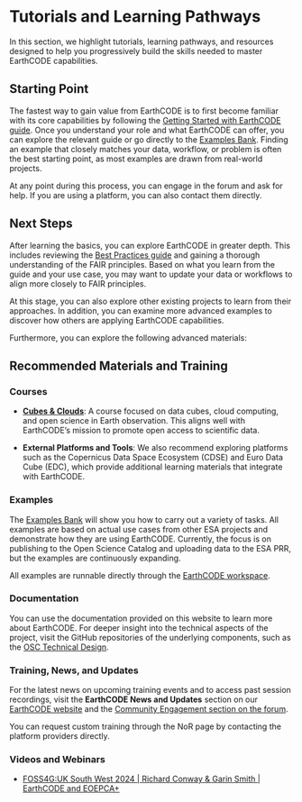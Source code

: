 # Tutorials and Learning Pathways

In this section, we highlight tutorials, learning pathways, and resources designed to help you progressively build the skills needed to master EarthCODE capabilities.

## Starting Point

The fastest way to gain value from EarthCODE is to first become familiar with its core capabilities by following the [Getting Started with EarthCODE guide](../Getting%20started%20with%20EarthCODE/). Once you understand your role and what EarthCODE can offer, you can explore the relevant guide or go directly to the [Examples Bank](https://esa-earthcode.github.io/tutorials/). Finding an example that closely matches your data, workflow, or problem is often the best starting point, as most examples are drawn from real-world projects.

At any point during this process, you can engage in the forum and ask for help. If you are using a platform, you can also contact them directly.

## Next Steps


After learning the basics, you can explore EarthCODE in greater depth. This includes reviewing the [Best Practices guide](../Community%20and%20Best%20Practices/) and gaining a thorough understanding of the FAIR principles. Based on what you learn from the guide and your use case, you may want to update your data or workflows to align more closely to FAIR principles.

At this stage, you can also explore other existing projects to learn from their approaches. In addition, you can examine more advanced examples to discover how others are applying EarthCODE capabilities.

Furthermore, you can explore the following advanced materials:

## Recommended Materials and Training

### Courses

- **[Cubes & Clouds](https://eo-college.org/courses/cubes-and-clouds/)**: A course focused on data cubes, cloud computing, and open science in Earth observation. This aligns well with EarthCODE’s mission to promote open access to scientific data.

- **External Platforms and Tools**: We also recommend exploring platforms such as the Copernicus Data Space Ecosystem (CDSE) and Euro Data Cube (EDC), which provide additional learning materials that integrate with EarthCODE.

### Examples

The [Examples Bank](https://esa-earthcode.github.io/tutorials/) will show you how to carry out a variety of tasks. All examples are based on actual use cases from other ESA projects and demonstrate how they are using EarthCODE. Currently, the focus is on publishing to the Open Science Catalog and uploading data to the ESA PRR, but the examples are continuously expanding.

All examples are runnable directly through the [EarthCODE workspace](https://workspace.earthcode.eox.at).

### Documentation

You can use the documentation provided on this website to learn more about EarthCODE. For deeper insight into the technical aspects of the project, visit the GitHub repositories of the underlying components, such as the [OSC Technical Design](https://github.com/ESA-EarthCODE/open-science-catalog-metadata/wiki/System-Design-Document-%E2%80%90-v1.0.0).

### Training, News, and Updates

For the latest news on upcoming training events and to access past session recordings, visit the **EarthCODE News and Updates** section on our [EarthCODE website](https://earthcode.esa.int/#latest-news-updates) and the [Community Engagement section on the forum](https://discourse-earthcode.eox.at/c/community-engagement/11).

You can request custom training through the NoR page by contacting the platform providers directly.

### Videos and Webinars

- [FOSS4G:UK South West 2024 | Richard Conway & Garin Smith | EarthCODE and EOEPCA+](https://www.youtube.com/watch?v=JUL-lDt3vM4)
